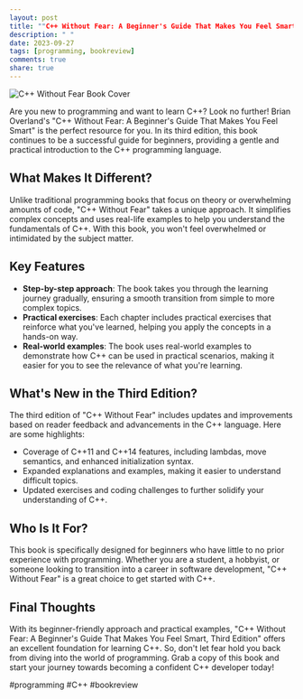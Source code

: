 ```yaml
---
layout: post
title: ""C++ Without Fear: A Beginner's Guide That Makes You Feel Smart, Third Edition" by Brian Overland"
description: " "
date: 2023-09-27
tags: [programming, bookreview]
comments: true
share: true
---
```


![C++ Without Fear Book Cover](https://example.com/cplusplus_without_fear_book_cover.jpg)

Are you new to programming and want to learn C++? Look no further! Brian Overland's "C++ Without Fear: A Beginner's Guide That Makes You Feel Smart" is the perfect resource for you. In its third edition, this book continues to be a successful guide for beginners, providing a gentle and practical introduction to the C++ programming language.

## What Makes It Different?

Unlike traditional programming books that focus on theory or overwhelming amounts of code, "C++ Without Fear" takes a unique approach. It simplifies complex concepts and uses real-life examples to help you understand the fundamentals of C++. With this book, you won't feel overwhelmed or intimidated by the subject matter.

## Key Features

- **Step-by-step approach**: The book takes you through the learning journey gradually, ensuring a smooth transition from simple to more complex topics.
- **Practical exercises**: Each chapter includes practical exercises that reinforce what you've learned, helping you apply the concepts in a hands-on way.
- **Real-world examples**: The book uses real-world examples to demonstrate how C++ can be used in practical scenarios, making it easier for you to see the relevance of what you're learning.

## What's New in the Third Edition?

The third edition of "C++ Without Fear" includes updates and improvements based on reader feedback and advancements in the C++ language. Here are some highlights:

- Coverage of C++11 and C++14 features, including lambdas, move semantics, and enhanced initialization syntax.
- Expanded explanations and examples, making it easier to understand difficult topics.
- Updated exercises and coding challenges to further solidify your understanding of C++.

## Who Is It For?

This book is specifically designed for beginners who have little to no prior experience with programming. Whether you are a student, a hobbyist, or someone looking to transition into a career in software development, "C++ Without Fear" is a great choice to get started with C++.

## Final Thoughts

With its beginner-friendly approach and practical examples, "C++ Without Fear: A Beginner's Guide That Makes You Feel Smart, Third Edition" offers an excellent foundation for learning C++. So, don't let fear hold you back from diving into the world of programming. Grab a copy of this book and start your journey towards becoming a confident C++ developer today!

#programming #C++ #bookreview